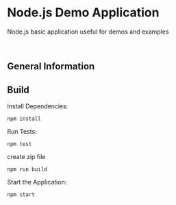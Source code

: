 # Node.js Demo Application
Node.js basic application useful for demos and examples

&nbsp;

## General Information


## Build

Install Dependencies:
```
npm install
```

Run Tests:
```
npm test
```

create zip file
```
npm run build
```

Start the Application:
```
npm start
```

